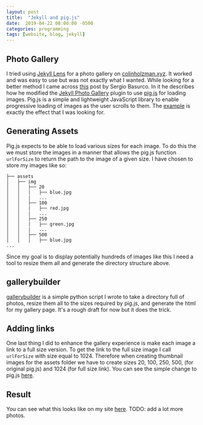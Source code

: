 ```yaml
---
layout: post
title:  "Jekyll and pig.js"
date:  2019-04-22 08:00:00 -0500
categories: programming
tags: [website, blog, jekyll]
---
```


## Photo Gallery

I tried using [Jekyll Lens][Lens] for a photo gallery on [colinholzman.xyz][colinholzman.xyz]. It worked and was easy to use but was not exactly what I wanted. While looking for a better method I came across [this][Basurco] post by Sergio Basurco. In it he describes how he modified the [Jekyll Photo Gallery][JPG] plugin to use [pig.js] for loading images. Pig.js is a simple and lightweight JavaScript library to enable progressive loading of images as the user scrolls to them. The [example](https://feeding.schlosser.io/) is exactly the effect that I was looking for.

## Generating Assets

Pig.js expects to be able to load various sizes for each image. To do this the we must store the images in a manner that allows the pig.js function `urlForSize` to return the path to the image of a given size. I have chosen to store my images like so:

```
├── assets
│   ├── img
│   │   ├── 20
│   │   |   ├── blue.jpg
│   │   |   ...
│   │   ├── 100
│   │   |   ├── red.jpg
│   │   |   ...
│   │   ├── 250
│   │   |   ├── green.jpg
│   │   |   ...
│   │   ├── 500
│   │   │   ├── blue.jpg
...
```

Since my goal is to display potentially hundreds of images like this I need a tool to resize them all and generate the directory structure above.

## gallerybuilder

[gallerybuilder][gallerybuilder] is a simple python script I wrote to take a directory full of photos, resize them all to the sizes required by pig.js, and generate the html for my gallery page. It's a rough draft for now but it does the trick.

## Adding links

One last thing I did to enhance the gallery experience is make each image a link to a full size version. To get the link to the full size image I call `urlForSize` with size equal to 1024. Therefore when creating thumbnail images for the assets folder we have to create sizes 20, 100, 250, 500, (for original pig.js) and 1024 (for full size link). You can see the simple change to pig.js [here][clnhlzmn pig.js].

## Result

You can see what this looks like on my site [here][gallery]. TODO: add a lot more photos.

[Lens]: https://github.com/ElasticDesigns/jekyll-lens
[colinholzman.xyz]: https://colinholzman.xyz
[gallery]: https://colinholzman.xyz/gallery
[Basurco]: https://chuckleplant.github.io/2018/08/06/pig-img-gallery.html
[JPG]: https://github.com/aerobless/jekyll-photo-gallery
[pig.js]: https://github.com/schlosser/pig.js
[clnhlzmn pig.js]: https://github.com/schlosser/pig.js/compare/master...clnhlzmn:master#diff-ded216d1d585dc143459a4bdbbed4626R785
[gallerybuilder]: https://github.com/clnhlzmn/gallerybuilder/blob/master/main.py